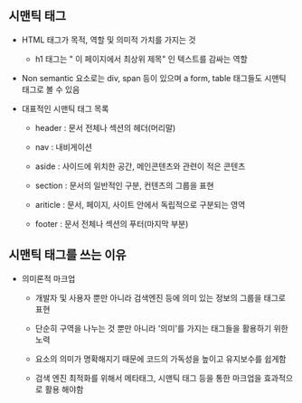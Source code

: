 ## 시맨틱 태그

- HTML 태그가 목적, 역할 및 의미적 가치를 가지는 것
  
  - h1 태그는 " 이 페이지에서 최상위 제목" 인 텍스트를 감싸는 역할

- Non semantic 요소로는 div, span 등이 있으며 a form, table 태그들도 시맨틱 태그로 볼 수 있음

- 대표적인 시맨틱 태그 목록
  
  - header : 문서 전체나 섹션의 헤더(머리말)
  
  - nav : 내비게이션
  
  - aside : 사이드에 위치한 공간, 메인콘텐츠와 관련이 적은 콘텐츠
  
  - section : 문서의 일반적인 구분, 컨텐츠의 그룹을 표현
  
  - ariticle : 문서, 페이지, 사이트 안에서 독립적으로 구분되는 영역
  
  - footer : 문서 전체나 섹션의 푸터(마지막 부분)

## 시맨틱 태그를 쓰는 이유

- 의미론적 마크업
  
  - 개발자 및 사용자 뿐만 아니라 검색엔진 등에 의미 있는 정보의 그룹을 태그로 표현
  
  - 단순히 구역을 나누는 것 뿐만 아니라 '의미'를 가지는 태그들을 활용하기 위한 노력
  
  - 요소의 의미가 명확해지기 때문에 코드의 가독성을 높이고 유지보수를 쉽게함
  
  - 검색 엔진 최적화를 위해서 메타태그, 시맨틱 태그 등을 통한 마크업을 효과적으로 활용 해야함
